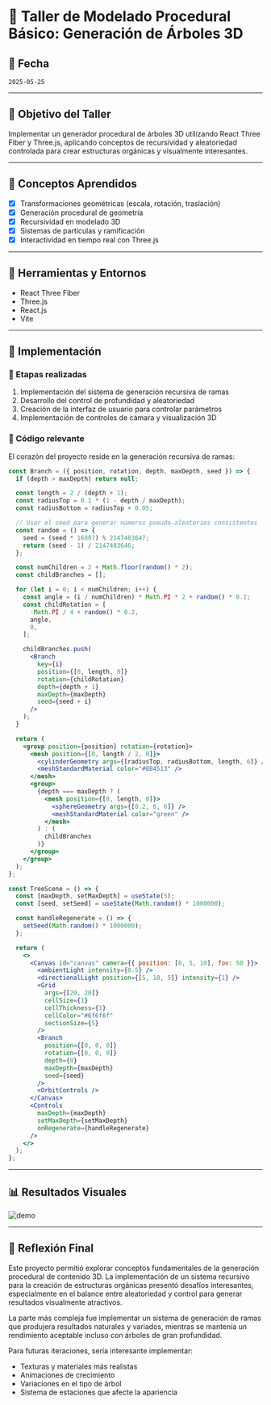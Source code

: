 # 🌳 Taller de Modelado Procedural Básico: Generación de Árboles 3D

## 📅 Fecha
`2025-05-25`

---

## 🎯 Objetivo del Taller

Implementar un generador procedural de árboles 3D utilizando React Three Fiber y Three.js, aplicando conceptos de recursividad y aleatoriedad controlada para crear estructuras orgánicas y visualmente interesantes.

---

## 🧠 Conceptos Aprendidos

- [x] Transformaciones geométricas (escala, rotación, traslación)
- [x] Generación procedural de geometría
- [x] Recursividad en modelado 3D
- [x] Sistemas de partículas y ramificación
- [x] Interactividad en tiempo real con Three.js

---

## 🔧 Herramientas y Entornos

- React Three Fiber
- Three.js
- React.js
- Vite

---

## 🧪 Implementación

### 🔹 Etapas realizadas
1. Implementación del sistema de generación recursiva de ramas
2. Desarrollo del control de profundidad y aleatoriedad
3. Creación de la interfaz de usuario para controlar parámetros
4. Implementación de controles de cámara y visualización 3D

### 🔹 Código relevante

El corazón del proyecto reside en la generación recursiva de ramas:

```jsx
const Branch = ({ position, rotation, depth, maxDepth, seed }) => {
  if (depth > maxDepth) return null;

  const length = 2 / (depth + 1);
  const radiusTop = 0.1 * (1 - depth / maxDepth);
  const radiusBottom = radiusTop + 0.05;

  // Usar el seed para generar números pseudo-aleatorios consistentes
  const random = () => {
    seed = (seed * 16807) % 2147483647;
    return (seed - 1) / 2147483646;
  };

  const numChildren = 2 + Math.floor(random() * 2);
  const childBranches = [];

  for (let i = 0; i < numChildren; i++) {
    const angle = (i / numChildren) * Math.PI * 2 + random() * 0.2;
    const childRotation = [
      -Math.PI / 4 + random() * 0.2,
      angle,
      0,
    ];

    childBranches.push(
      <Branch
        key={i}
        position={[0, length, 0]}
        rotation={childRotation}
        depth={depth + 1}
        maxDepth={maxDepth}
        seed={seed + i}
      />
    );
  }

  return (
    <group position={position} rotation={rotation}>
      <mesh position={[0, length / 2, 0]}>
        <cylinderGeometry args={[radiusTop, radiusBottom, length, 6]} />
        <meshStandardMaterial color="#8B4513" />
      </mesh>
      <group>
        {depth === maxDepth ? (
          <mesh position={[0, length, 0]}>
            <sphereGeometry args={[0.2, 6, 6]} />
            <meshStandardMaterial color="green" />
          </mesh>
        ) : (
          childBranches
        )}
      </group>
    </group>
  );
};

const TreeScene = () => {
  const [maxDepth, setMaxDepth] = useState(5);
  const [seed, setSeed] = useState(Math.random() * 1000000);

  const handleRegenerate = () => {
    setSeed(Math.random() * 1000000);
  };

  return (
    <>
      <Canvas id="canvas" camera={{ position: [0, 5, 10], fov: 50 }}>
        <ambientLight intensity={0.5} />
        <directionalLight position={[5, 10, 5]} intensity={1} />
        <Grid
          args={[20, 20]}
          cellSize={1}
          cellThickness={1}
          cellColor="#6f6f6f"
          sectionSize={5}
        />
        <Branch
          position={[0, 0, 0]}
          rotation={[0, 0, 0]}
          depth={0}
          maxDepth={maxDepth}
          seed={seed}
        />
        <OrbitControls />
      </Canvas>
      <Controls
        maxDepth={maxDepth}
        setMaxDepth={setMaxDepth}
        onRegenerate={handleRegenerate}
      />
    </>
  );
};
```

---

## 📊 Resultados Visuales

![demo](resultados/demo.gif)

---

## 💬 Reflexión Final

Este proyecto permitió explorar conceptos fundamentales de la generación procedural de contenido 3D. La implementación de un sistema recursivo para la creación de estructuras orgánicas presentó desafíos interesantes, especialmente en el balance entre aleatoriedad y control para generar resultados visualmente atractivos.

La parte más compleja fue implementar un sistema de generación de ramas que produjera resultados naturales y variados, mientras se mantenía un rendimiento aceptable incluso con árboles de gran profundidad.

Para futuras iteraciones, sería interesante implementar:
- Texturas y materiales más realistas
- Animaciones de crecimiento
- Variaciones en el tipo de árbol
- Sistema de estaciones que afecte la apariencia